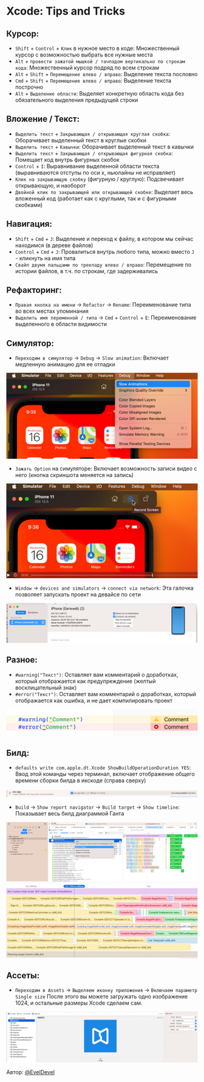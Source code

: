 # Xcode: Tips and Tricks

## Курсор: 
 * `Shift` + `Control` + `Клик` в нужное место в коде: 
 Множественный курсор с возможностью выбрать все нужные места 
 * `Alt` + `провести зажатой мышкой / тачпадом вертикально по строкам кода`: 
 Множественный курсор подряд по всем строкам
 * `Alt` + `Shift` + `Перемещение влево / вправо`: 
 Выделение текста пословно 
 * `Cmd` + `Shift` + `Перемещение влево / вправо`: 
 Выделение текста построчно
 * `Alt` + `Выделение области`: 
 Выделяет конкретную область кода без обязательного выделения предыдущей строки

## Вложение / Текст: 
 * `Выделить текст` + `Закрывающая / открывающая круглая скобка`: 
 Оборачивает выделенный текст в круглые скобки
 * `Выделить текст` + `Кавычки`: 
 Оборачивает выделенный текст в кавычки
 * `Выделить текст` + `Закрывающая / открывающая фигурная скобка`: 
 Помещает код внутрь фигурных скобок
 * `Control` + `I`: 
 Выравнивание выделенной области текста (выравниваются отступы по оси x, ньюлайны не исправляет)
 * `Клик на закрывающую скобку` (фигурную / круглую): 
 Подсвечивает открывающую, и наоборот
 * `Двойной клик по закрывающей или открывающей скобке`: 
 Выделает весь вложенный код (работает как с круглыми, так и с фигурными скобками)

## Навигация: 
 * `Shift` + `Cmd` + `J`: 
 Выделение и переход к файлу, в котором мы сейчас находимся (в дереве файлов) 
 * `Control` + `Cmd` + `J`: 
 Провалиться внутрь любого типа, можно вместо `J` - кликнуть на имя типа
 * `Свайп двумя пальцами по трекпаду влево / вправо`: 
 Перемещение по истории файлов, в т.ч. по строкам, где задерживались

## Рефакторинг: 
 * `Правая кнопка на имени` -> `Refactor` -> `Rename`: 
 Переименование типа во всех местах упоминания
 * `Выделить имя переменной / типа` -> `Cmd` + `Control` + `E`: 
 Переименование выделенного в области видимости 

## Симулятор: 
 * `Переходим в симулятор` -> `Debug` -> `Slow animation`: 
 Включает медленную анимацию для ее отладки

![slowAnimation](tips_and_tricks/slowAnimation.jpeg)

 * `Зажать Option` на симуляторе: 
 Включает возможность записи видео с него (кнопка скриншота меняется на запись) 

![screenRecording](tips_and_tricks/screenRecording.jpeg)

 * `Window` -> `devices and simulators` -> `connect via network`: 
 Эта галочка позволяет запускать проект на девайсе по сети

![connectVia](tips_and_tricks/connectVia.jpeg)

## Разное: 
 * `#warning("Текст")`: 
 Оставляет вам комментарий о доработках, который отображается как предупреждение (желтый восклицательный знак) 
 * `#error("Текст")`: 
 Оставляет вам комментарий о доработках, который отображается как ошибка, и не дает компилировать проект

![warning](tips_and_tricks/warning.jpeg)

## Билд: 
 * `defaults write com.apple.dt.Xcode ShowBuildOperationDuration YES`: 
 Ввод этой команды через терминал, включает отображение общего времени сборки билда в икскоде (справа сверху)
 
![buildtime](tips_and_tricks/buildtime.jpeg)

 * `Build` -> `Show report navigator` -> `Build target` -> `Show timeline`: 
 Показывает весь билд диаграммой Ганта
 
![timeline](tips_and_tricks/timeline.jpeg)
![timeline2](tips_and_tricks/timeline2.jpeg)

## Ассеты: 
 * `Переходим в Assets` -> `Выделяем иконку приложения` -> `Включаем параметр Single size`
 После этого вы можете загружать одно изображение 1024, и остальные размеры Xcode сделаем сам.
  
![iconSingleSize](tips_and_tricks/iconSingleSize.jpeg)

<div style={{textAlign:"right"}}>Автор: <a href="https://github.com/EvelDevel">@EvelDevel</a></div>
